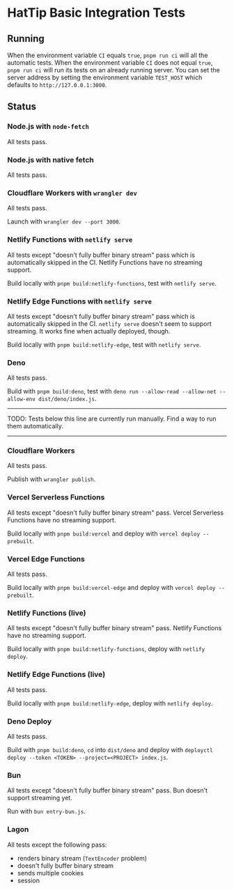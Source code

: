 # HatTip Basic Integration Tests

## Running

When the environment variable `CI` equals `true`, `pnpm run ci` will all the automatic tests. When the environment variable `CI` does not equal `true`, `pnpm run ci` will run its tests on an already running server. You can set the server address by setting the environment variable `TEST_HOST` which defaults to `http://127.0.0.1:3000`.

## Status

### Node.js with `node-fetch`

All tests pass.

### Node.js with native fetch

All tests pass.

### Cloudflare Workers with `wrangler dev`

All tests pass.

Launch with `wrangler dev --port 3000`.

### Netlify Functions with `netlify serve`

All tests except "doesn't fully buffer binary stream" pass which is automatically skipped in the CI. Netlify Functions have no streaming support.

Build locally with `pnpm build:netlify-functions`, test with `netlify serve`.

### Netlify Edge Functions with `netlify serve`

All tests except "doesn't fully buffer binary stream" pass which is automatically skipped in the CI. `netlify serve` doesn't seem to support streaming. It works fine when actually deployed, though.

Build locally with `pnpm build:netlify-edge`, test with `netlify serve`.

### Deno

All tests pass.

Build with `pnpm build:deno`, test with `deno run --allow-read --allow-net --allow-env dist/deno/index.js`.

---

TODO: Tests below this line are currently run manually. Find a way to run them automatically.

---

### Cloudflare Workers

All tests pass.

Publish with `wrangler publish`.

### Vercel Serverless Functions

All tests except "doesn't fully buffer binary stream" pass. Vercel Serverless Functions have no streaming support.

Build locally with `pnpm build:vercel` and deploy with `vercel deploy --prebuilt`.

### Vercel Edge Functions

All tests pass.

Build locally with `pnpm build:vercel-edge` and deploy with `vercel deploy --prebuilt`.

### Netlify Functions (live)

All tests except "doesn't fully buffer binary stream" pass. Netlify Functions have no streaming support.

Build locally with `pnpm build:netlify-functions`, deploy with `netlify deploy`.

### Netlify Edge Functions (live)

All tests pass.

Build locally with `pnpm build:netlify-edge`, deploy with `netlify deploy`.

### Deno Deploy

All tests pass.

Build with `pnpm build:deno`, `cd` into `dist/deno` and deploy with `deployctl deploy --token <TOKEN> --project=<PROJECT> index.js`.

### Bun

All tests except "doesn't fully buffer binary stream" pass. Bun doesn't support streaming yet.

Run with `bun entry-bun.js`.

### Lagon

All tests except the following pass:

- renders binary stream (`TextEncoder` problem)
- doesn't fully buffer binary stream
- sends multiple cookies
- session
